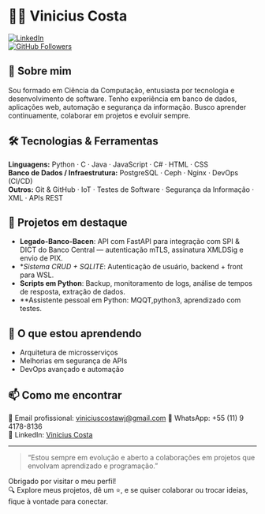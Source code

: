 # 🧑‍💻 Vinicius Costa  
[![LinkedIn](https://img.shields.io/badge/LinkedIn-ViniciusCosta-0A66C2?logo=linkedin&logoColor=white)](https://www.linkedin.com/in/vinicius-costa-20a196214)  
[![GitHub Followers](https://img.shields.io/github/followers/ViniciusCostawj?label=Seguidores&style=social)](https://github.com/ViniciusCostawj)

## 🚀 Sobre mim  
Sou formado em Ciência da Computação, entusiasta por tecnologia e desenvolvimento de software. Tenho experiência em banco de dados, aplicações web, automação e segurança da informação. Busco aprender continuamente, colaborar em projetos e evoluir sempre.

## 🛠️ Tecnologias & Ferramentas  
**Linguagens:** Python · C · Java · JavaScript · C# · HTML · CSS  
**Banco de Dados / Infraestrutura:** PostgreSQL · Ceph · Nginx · DevOps (CI/CD)  
**Outros:** Git & GitHub · IoT · Testes de Software · Segurança da Informação · XML · APIs REST

## 📌 Projetos em destaque  
- **Legado-Banco-Bacen**: API com FastAPI para integração com SPI & DICT do Banco Central — autenticação mTLS, assinatura XMLDSig e envio de PIX.  
- **Sistema CRUD + SQLITE*: Autenticação de usuário, backend + front para WSL.  
- **Scripts em Python**: Backup, monitoramento de logs, análise de tempos de resposta, extração de dados.
- **Assistente pessoal em Python: MQQT,python3, aprendizado com testes.

## 🌱 O que estou aprendendo    
- Arquitetura de microsserviços  
- Melhorias em segurança de APIs  
- DevOps avançado e automação

## 📫 Como me encontrar  
📧 Email profissional: viniciuscostawj@gmail.com 
💬 WhatsApp: +55 (11) 9 4178-8136  
🔗 LinkedIn: [Vinicius Costa](https://www.linkedin.com/in/vinicius-costa-20a196214)

---

> “Estou sempre em evolução e aberto a colaborações em projetos que envolvam aprendizado e programação.”

Obrigado por visitar o meu perfil!  
🔍 Explore meus projetos, dê um ⭐️, e se quiser colaborar ou trocar ideias, fique à vontade para conectar.  
